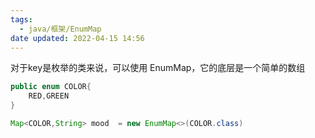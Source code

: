 ```yaml
---
tags:
  - java/框架/EnumMap
date updated: 2022-04-15 14:56
---
```




对于key是枚举的类来说，可以使用 EnumMap，它的底层是一个简单的数组
```java
public enum COLOR{
	RED,GREEN
}

Map<COLOR,String> mood  = new EnumMap<>(COLOR.class)
```
